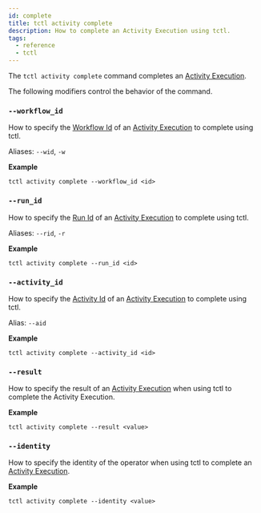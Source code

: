 ```yaml
---
id: complete
title: tctl activity complete
description: How to complete an Activity Execution using tctl.
tags:
  - reference
  - tctl
---
```


The `tctl activity complete` command completes an [Activity Execution](/docs/content/what-is-an-activity-execution).

The following modifiers control the behavior of the command.

### `--workflow_id`

How to specify the [Workflow Id](/docs/content/what-is-a-workflow-id) of an [Activity Execution](/docs/content/what-is-an-activity-execution) to complete using tctl.

Aliases: `--wid`, `-w`

**Example**

```
tctl activity complete --workflow_id <id>
```

### `--run_id`

How to specify the [Run Id](/docs/content/what-is-a-run-id) of an [Activity Execution](/docs/content/what-is-an-activity-execution) to complete using tctl.

Aliases: `--rid`, `-r`

**Example**

```
tctl activity complete --run_id <id>
```

### `--activity_id`

How to specify the [Activity Id](/docs/content/what-is-an-activity-id) of an [Activity Execution](/docs/content/what-is-an-activity-execution) to complete using tctl.

Alias: `--aid`

**Example**

```
tctl activity complete --activity_id <id>
```

### `--result`

How to specify the result of an [Activity Execution](/docs/content/what-is-an-activity-execution) when using tctl to complete the Activity Execution.

**Example**

```
tctl activity complete --result <value>
```

### `--identity`

How to specify the identity of the operator when using tctl to complete an [Activity Execution](/docs/content/what-is-an-activity-execution).

**Example**

```
tctl activity complete --identity <value>
```
